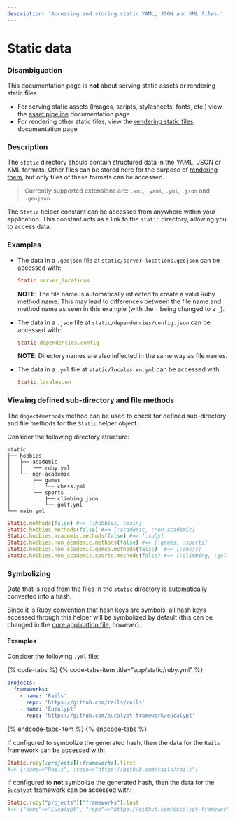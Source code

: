 ```yaml
---
description: 'Accessing and storing static YAML, JSON and XML files.'
---
```


# Static data

### Disambiguation

This documentation page is **not** about serving static assets or rendering static files.

* For serving static assets \(images, scripts, stylesheets, fonts, etc.\) view the [asset pipeline](configuration/asset-pipeline/) documentation page.
* For rendering other static files, view the [rendering static files](rendering-static-webpages.md) documentation page

### Description

The `static` directory should contain structured data in the YAML, JSON or XML formats. Other files can be stored here for the purpose of [rendering them](rendering-static-webpages.md), but only files of these formats can be accessed.

> Currently supported extensions are: `.xml`, `.yaml`, `.yml`, `.json` and `.geojson`.

The `Static` helper constant can be accessed from anywhere within your application. This constant acts as a link to the `static` directory, allowing you to access data.

### Examples

* The data in a `.geojson` file at `static/server-locations.geojson` can be accessed with:

  ```ruby
  Static.server_locations
  ```

  **NOTE**: The file name is automatically inflected to create a valid Ruby method name. This may lead to differences between the file name and method name as seen in this example \(with the `-` being changed to a `_`\).

* The data in a `.json` file at `static/dependencies/config.json` can be accessed with:

  ```ruby
  Static.dependencies.config
  ```

  **NOTE**: Directory names are also inflected in the same way as file names.

* The data in a `.yml` file at `static/locales.en.yml` can be accessed with:

  ```ruby
  Static.locales.en
  ```

### Viewing defined sub-directory and file methods

The `Object#methods` method can be used to check for defined sub-directory and file methods for the `Static` helper object.

Consider the following directory structure:

```text
static
├── hobbies
│   ├── academic
│   │   └── ruby.yml
│   └── non-academic
│       ├── games
│       │   └── chess.yml
│       └── sports
│           ├── climbing.json
│           └── golf.yml
└── main.yml
```

```ruby
Static.methods(false) #=> [:hobbies, :main]
Static.hobbies.methods(false) #=> [:academic, :non_academic]
Static.hobbies.academic.methods(false) #=> [:ruby]
Static.hobbies.non_academic.methods(false) #=> [:games, :sports]
Static.hobbies.non_academic.games.methods(false)  #=> [:chess]
Static.hobbies.non_academic.sports.methods(false) #=> [:climbing, :golf]
```

### Symbolizing

Data that is read from the files in the `static` directory is automatically converted into a hash.

Since it is Ruby convention that hash keys are symbols, all hash keys accessed through this helper will be symbolized by default \(this can be changed in the [core application file](core-application-file.md), however\).

#### Examples

Consider the following `.yml` file:

{% code-tabs %}
{% code-tabs-item title="app/static/ruby.yml" %}
```yaml
projects:
  frameworks:
    - name: 'Rails'
      repo: 'https://github.com/rails/rails'
    - name: 'Eucalypt'
      repo: 'https://github.com/eucalypt-framework/eucalypt'
```
{% endcode-tabs-item %}
{% endcode-tabs %}

If configured to symbolize the generated hash, then the data for the `Rails` framework can be accessed with:

```ruby
Static.ruby[:projects][:frameworks].first
#=> {:name=>"Rails", :repo=>"https://github.com/rails/rails"}
```

If configured to **not** symbolize the generated hash, then the data for the `Eucalypt` framework can be accessed with:

```ruby
Static.ruby["projects"]["frameworks"].last
#=> {"name"=>"Eucalypt", "repo"=>"https://github.com/eucalypt-framework/eucalypt"}
```

